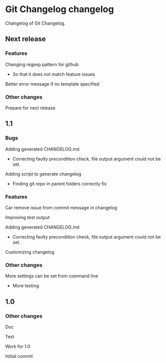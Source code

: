 # Git Changelog changelog

Changelog of Git Changelog.

## Next release
### Features

Changing regexp pattern for github

 * So that it does not match feature issues

Better error message if no template specified

### Other changes

Prepare for next release

## 1.1
### Bugs

Adding generated CHANGELOG.md 

 * Correcting faulty precondition check, file output argument could not be set.

Adding script to generate changelog

 * Finding git repo in parent folders correctly fix

### Features

Car remove issue from commit message in changelog

Improving test output

Adding generated CHANGELOG.md 

 * Correcting faulty precondition check, file output argument could not be set.

Customizing changelog

### Other changes

More settings can be set from command line

 * More testing

## 1.0
### Other changes

Doc

Test

Work for 1.0

Initial commit

